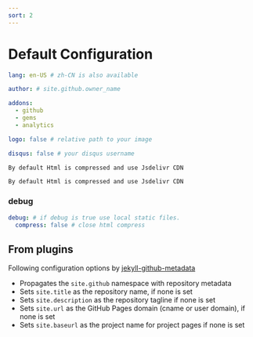 ```yaml
---
sort: 2
---
```


# Default Configuration
```yml
lang: en-US # zh-CN is also available

author: # site.github.owner_name

addons:
  - github
  - gems
  - analytics

logo: false # relative path to your image

disqus: false # your disqus username
```

```tip
By default Html is compressed and use Jsdelivr CDN
```


```bash
By default Html is compressed and use Jsdelivr CDN
```

### debug
```yml
debug: # if debug is true use local static files.
  compress: false # close html compress
```


## From plugins
Following configuration options by [jekyll-github-metadata](https://github.com/jekyll/github-metadata#what-it-does)

- Propagates the `site.github` namespace with repository metadata
- Sets `site.title` as the repository name, if none is set
- Sets `site.description` as the repository tagline if none is set
- Sets `site.url` as the GitHub Pages domain (cname or user domain), if none is set
- Sets `site.baseurl` as the project name for project pages if none is set
